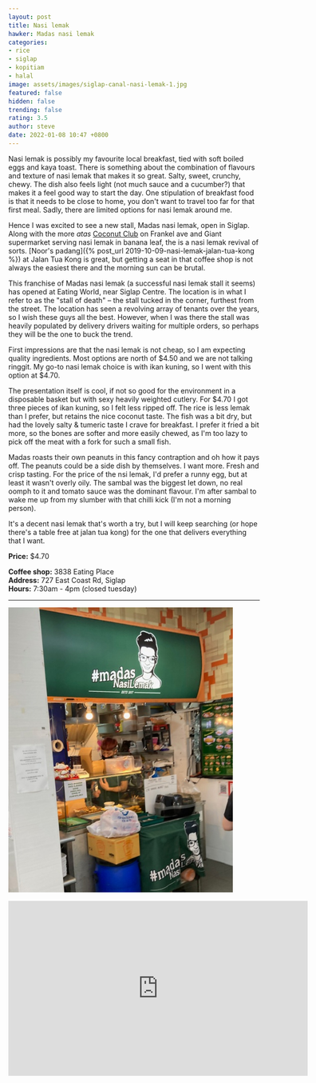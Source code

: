 ```yaml
---
layout: post
title: Nasi lemak
hawker: Madas nasi lemak
categories:
- rice
- siglap
- kopitiam
- halal
image: assets/images/siglap-canal-nasi-lemak-1.jpg
featured: false
hidden: false
trending: false
rating: 3.5
author: steve
date: 2022-01-08 10:47 +0800
---
```

Nasi lemak is possibly my favourite local breakfast, tied with soft boiled eggs and kaya toast. There is something about the combination of flavours and texture of nasi lemak that makes it so great. Salty, sweet, crunchy, chewy. The dish also feels light (not much sauce and a cucumber?) that makes it a feel good way to start the day. One stipulation of breakfast food is that it needs to be close to home, you don't want to travel too far for that first meal. Sadly, there are limited options for nasi lemak around me. 

Hence I was excited to see a new stall, Madas nasi lemak, open in Siglap. Along with the more *atas* [Coconut Club](https://www.thecoconutclub.sg) on Frankel ave and Giant supermarket serving nasi lemak in banana leaf, the is a nasi lemak revival of sorts. [Noor's padang]({% post_url 2019-10-09-nasi-lemak-jalan-tua-kong %}) at Jalan Tua Kong is great, but getting a seat in that coffee shop is not always the easiest there and the morning sun can be brutal.

This franchise of Madas nasi lemak (a successful nasi lemak stall it seems) has opened at Eating World, near Siglap Centre. The location is in what I refer to as the "stall of death" – the stall tucked in the corner, furthest from the street. The location has seen a revolving array of tenants over the years, so I wish these guys all the best. However, when I was there the stall was heavily populated by delivery drivers waiting for multiple orders, so perhaps they will be the one to buck the trend.

First impressions are that the nasi lemak is not cheap, so I am expecting quality ingredients. Most options are north of $4.50 and we are not talking ringgit. My go-to nasi lemak choice is with ikan kuning, so I went with this option at $4.70.

The presentation itself is cool, if not so good for the environment in a disposable basket but with sexy heavily weighted cutlery. For $4.70 I got three pieces of ikan kuning, so I felt less ripped off. The rice is less lemak than I prefer, but retains the nice coconut taste. The fish was a bit dry, but had the lovely salty & tumeric taste I crave for breakfast. I prefer it fried a bit more, so the bones are softer and more easily chewed, as I'm too lazy to pick off the meat with a fork for such a small fish.

Madas roasts their own peanuts in this fancy contraption and oh how it pays off. The peanuts could be a side dish by themselves. I want more. Fresh and crisp tasting. For the price of the nsi lemak, I'd prefer a runny egg, but at least it wasn't overly oily. The sambal was the biggest let down, no real oomph to it and tomato sauce was the dominant flavour. I'm after sambal to wake me up from my slumber with that chilli kick (I'm not a morning person).

It's a decent nasi lemak that's worth a try, but I will keep searching (or hope there's a table free at jalan tua kong) for the one that delivers everything that I want.

**Price:** $4.70  

**Coffee shop:** 3838 Eating Place  
**Address:** 727 East Coast Rd, Siglap  
**Hours:** 7:30am - 4pm (closed tuesday)  

***  

![Madas nasi lemak](/assets/images/siglap-canal-nasi-lemak-2.jpg "Madas nasi lemak")

<iframe src="https://www.google.com/maps/embed?pb=!1m14!1m8!1m3!1d15955.087373268225!2d103.922976!3d1.3123069!3m2!1i1024!2i768!4f13.1!3m3!1m2!1s0x0%3A0xcec2574a869428ea!2sLove%20Noodles!5e0!3m2!1sen!2ssg!4v1617162979519!5m2!1sen!2ssg" width="600" height="350" style="border:0;" allowfullscreen="" loading="lazy"></iframe>